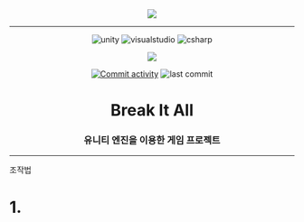 <div align="center">

<img src="https://capsule-render.vercel.app/api?type=waving&color=auto&height=275&section=header&text=break%20it%20all&fontSize=72&fontAlign=50&fontAlignY=40&desc=UNITY&descSize=18&descAlign=67.5&descAlignY=51" />

---
![unity](https://img.shields.io/badge/Unity-100000?style=for-the-badge&logo=unity&logoColor=white)
![visualstudio](https://img.shields.io/badge/Visual_Studio-5C2D91?style=for-the-badge&logo=visual%20studio&logoColor=white)
![csharp](https://img.shields.io/badge/C%23-239120?style=for-the-badge&logo=c-sharp&logoColor=white)

<a href="https://github.com/RHPLUSSEUNG/reaching-for-you-unity"><img src="https://img.shields.io/badge/GitHub-181717?style=flat-square&logo=GitHub&logoColor=white"/></a>

[![Commit activity](https://img.shields.io/github/commit-activity/t/RHPLUSSEUNG/reaching-for-you-unity?cacheSeconds=0)](https://github.com/RHPLUSSEUNG/reaching-for-you-unity/commits/main)
![last commit](https://img.shields.io/github/last-commit/RHPLUSSEUNG/reaching-for-you-unity)

# Break It All
### 유니티 엔진을 이용한 게임 프로젝트

---
</div>

조작법
# 1. 
